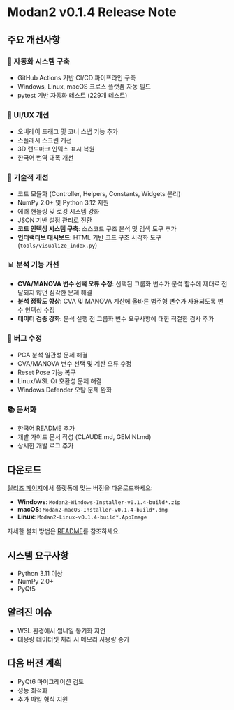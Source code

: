 # Modan2 v0.1.4 Release Note

## 주요 개선사항

### 🚀 자동화 시스템 구축
- GitHub Actions 기반 CI/CD 파이프라인 구축
- Windows, Linux, macOS 크로스 플랫폼 자동 빌드
- pytest 기반 자동화 테스트 (229개 테스트)

### 🎨 UI/UX 개선
- 오버레이 드래그 및 코너 스냅 기능 추가
- 스플래시 스크린 개선
- 3D 랜드마크 인덱스 표시 복원
- 한국어 번역 대폭 개선

### 🔧 기술적 개선
- 코드 모듈화 (Controller, Helpers, Constants, Widgets 분리)
- NumPy 2.0+ 및 Python 3.12 지원
- 에러 핸들링 및 로깅 시스템 강화
- JSON 기반 설정 관리로 전환
- **코드 인덱싱 시스템 구축**: 소스코드 구조 분석 및 검색 도구 추가
- **인터랙티브 대시보드**: HTML 기반 코드 구조 시각화 도구 (`tools/visualize_index.py`)

### 📊 분석 기능 개선
- **CVA/MANOVA 변수 선택 오류 수정**: 선택된 그룹화 변수가 분석 함수에 제대로 전달되지 않던 심각한 문제 해결
- **분석 정확도 향상**: CVA 및 MANOVA 계산에 올바른 범주형 변수가 사용되도록 변수 인덱싱 수정
- **데이터 검증 강화**: 분석 실행 전 그룹화 변수 요구사항에 대한 적절한 검사 추가

### 🐛 버그 수정
- PCA 분석 일관성 문제 해결
- CVA/MANOVA 변수 선택 및 계산 오류 수정
- Reset Pose 기능 복구
- Linux/WSL Qt 호환성 문제 해결
- Windows Defender 오탐 문제 완화

### 📚 문서화
- 한국어 README 추가
- 개발 가이드 문서 작성 (CLAUDE.md, GEMINI.md)
- 상세한 개발 로그 추가

## 다운로드

[릴리즈 페이지](https://github.com/jikhanjung/Modan2/releases)에서 플랫폼에 맞는 버전을 다운로드하세요:

- **Windows**: `Modan2-Windows-Installer-v0.1.4-build*.zip`
- **macOS**: `Modan2-macOS-Installer-v0.1.4-build*.dmg`
- **Linux**: `Modan2-Linux-v0.1.4-build*.AppImage`

자세한 설치 방법은 [README](https://github.com/jikhanjung/Modan2/blob/main/README.ko.md#설치)를 참조하세요.

## 시스템 요구사항
- Python 3.11 이상
- NumPy 2.0+
- PyQt5

## 알려진 이슈
- WSL 환경에서 썸네일 동기화 지연
- 대용량 데이터셋 처리 시 메모리 사용량 증가

## 다음 버전 계획
- PyQt6 마이그레이션 검토
- 성능 최적화
- 추가 파일 형식 지원
